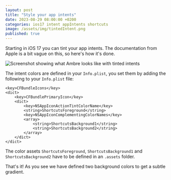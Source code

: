 ```yaml
---
layout: post
title: "Style your app intents"
date: 2023-08-29 08:00:00 +0200
categories: ios17 intent appIntents shortcuts
image: /assets/img/tintedIntent.png
published: true
---
```


Starting in iOS 17 you can tint your app intents. The documentation from Apple is a bit vague on this, so here's how it's done.

![Screenshot showing what Ambre looks like with tinted intents]({{site.url}}/assets/img/tintedIntent.png)

The intent colors are defined in your `Info.plist`, you set them by adding the following to your `Info.plist` file:

```
<key>CFBundleIcons</key>
<dict>
    <key>CFBundlePrimaryIcon</key>
    <dict>
        <key>NSAppIconActionTintColorName</key>
        <string>ShortcutsForeground</string>
        <key>NSAppIconComplementingColorNames</key>
        <array>
            <string>ShortcutsBackground1</string>
            <string>ShortcutsBackground2</string>
        </array>
    </dict>
</dict>
```

The color assets `ShortcutsForeground`, `ShortcutsBackground1` and `ShortcutsBackground2` have to be defined in an `.assets` folder.

That's it! As you see we have defined two background colors to get a subtle gradient.
